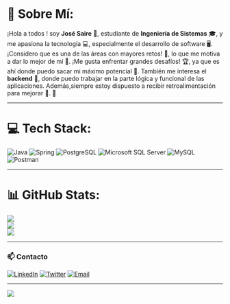 # 💫 Sobre Mí:
¡Hola a todos ! soy **José Saire** 👋, estudiante de **Ingeniería de Sistemas** 🎓, y me apasiona la tecnología 💻, especialmente el desarrollo de software 🖥️. ¡Considero que es una de las áreas con mayores retos! 💪, lo que me motiva a dar lo mejor de mí 🚀. ¡Me gusta enfrentar grandes desafíos! 🏆, ya que es ahí donde puedo sacar mi máximo potencial 🌟. También me interesa el **backend** 🔧, donde puedo trabajar en la parte lógica y funcional de las aplicaciones. Además,siempre estoy dispuesto a recibir retroalimentación para mejorar 🔄.
🌟

---

# 💻 Tech Stack:
![Java](https://img.shields.io/badge/java-%23ED8B00.svg?style=for-the-badge&logo=openjdk&logoColor=white) 
![Spring](https://img.shields.io/badge/spring-%236DB33F.svg?style=for-the-badge&logo=spring&logoColor=white) 
![PostgreSQL](https://img.shields.io/badge/postgres-%23316192.svg?style=for-the-badge&logo=postgresql&logoColor=white) 
![Microsoft SQL Server](https://img.shields.io/badge/Microsoft%20SQL%20Server-CC2927?style=for-the-badge&logo=microsoft%20sql%20server&logoColor=white) 
![MySQL](https://img.shields.io/badge/mysql-%2300000f.svg?style=for-the-badge&logo=mysql&logoColor=white) 
![Postman](https://img.shields.io/badge/Postman-FF6C37?style=for-the-badge&logo=postman&logoColor=white)

---

# 📊 GitHub Stats:
![](https://github-readme-stats.vercel.app/api?username=msxd26&theme=algolia&hide_border=false&include_all_commits=true&count_private=true)<br/>
![](https://github-readme-streak-stats.herokuapp.com/?user=msxd26&theme=algolia&hide_border=false)<br/>
![](https://github-readme-stats.vercel.app/api/top-langs/?username=msxd26&theme=algolia&hide_border=false&include_all_commits=true&count_private=true&layout=compact)

---

### 📫 Contacto
[![LinkedIn](https://img.shields.io/badge/LinkedIn-%230077B5.svg?style=for-the-badge&logo=linkedin&logoColor=white)](https://www.linkedin.com/in/tuusuario) 
[![Twitter](https://img.shields.io/badge/Twitter-%231DA1F2.svg?style=for-the-badge&logo=twitter&logoColor=white)](https://twitter.com/tuusuario) 
[![Email](https://img.shields.io/badge/Email-D14836?style=for-the-badge&logo=gmail&logoColor=white)](mailto:tuemail@example.com)

---

[![](https://visitcount.itsvg.in/api?id=msxd26&icon=0&color=0)](https://visitcount.itsvg.in)

<!-- Proudly created with GPRM ( https://gprm.itsvg.in ) -->
